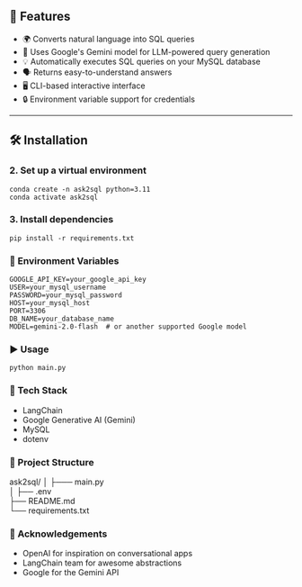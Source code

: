 
## 🚀 Features

- 🌍 Converts natural language into SQL queries
- 🧠 Uses Google's Gemini model for LLM-powered query generation
- 💡 Automatically executes SQL queries on your MySQL database
- 🗣️ Returns easy-to-understand answers
- 🖥️ CLI-based interactive interface
- 🔒 Environment variable support for credentials

---

## 🛠️ Installation



### 2. Set up a virtual environment
```
conda create -n ask2sql python=3.11
conda activate ask2sql
```

### 3. Install dependencies
```
pip install -r requirements.txt
```

### 🔑 Environment Variables
```
GOOGLE_API_KEY=your_google_api_key
USER=your_mysql_username
PASSWORD=your_mysql_password
HOST=your_mysql_host
PORT=3306
DB_NAME=your_database_name
MODEL=gemini-2.0-flash  # or another supported Google model
```

### ▶️ Usage
```
python main.py
```

### 🧩 Tech Stack
- LangChain
- Google Generative AI (Gemini)
- MySQL
- dotenv

### 📂 Project Structure

ask2sql/
│
├─── main.py         
│
├── .env                
├── README.md            
└── requirements.txt    

### 🙌 Acknowledgements

- OpenAI for inspiration on conversational apps
- LangChain team for awesome abstractions
- Google for the Gemini API



